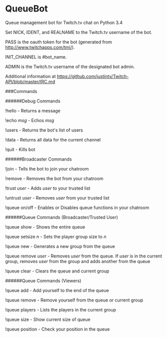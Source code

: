 QueueBot
========

Queue management bot for Twitch.tv chat on Python 3.4

Set NICK, IDENT, and REALNAME to the Twitch.tv username of the bot.

PASS is the oauth token for the bot (generated from http://www.twitchapps.com/tmi/).

INIT_CHANNEL is #bot_name.

ADMIN is the Twitch.tv username of the designated bot admin.

Additional information at https://github.com/justintv/Twitch-API/blob/master/IRC.md

###Commands

######Debug Commands

!hello - Returns a message

!echo _msg_ - Echos _msg_

!users - Returns the bot's list of users

!data - Returns all data for the current channel

!quit - Kills bot

######Broadcaster Commands

!join - Tells the bot to join your chatroom

!remove - Removes the bot from your chatroom

!trust _user_ - Adds _user_ to your trusted list

!untrust _user_ - Removes _user_ from your trusted list

!queue on/off - Enables or Disables queue functions in your chatroom

######Queue Commands (Broadcaster/Trusted User)

!queue show - Shows the entire queue

!queue setsize _n_ - Sets the player group size to _n_

!queue new - Generates a new group from the queue

!queue remove _user_ - Removes _user_ from the queue. If _user_ is in the current group, removes _user_ from the group and adds another from the queue

!queue clear - Clears the queue and current group

######Queue Commands (Viewers)

!queue add - Add yourself to the end of the queue

!queue remove - Remove yourself from the queue or current group

!queue players - Lists the players in the current group

!queue size - Show current size of queue

!queue position - Check your position in the queue
